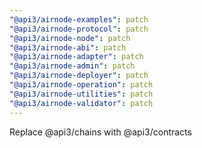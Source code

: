 ```yaml
---
"@api3/airnode-examples": patch
"@api3/airnode-protocol": patch
"@api3/airnode-node": patch
"@api3/airnode-abi": patch
"@api3/airnode-adapter": patch
"@api3/airnode-admin": patch
"@api3/airnode-deployer": patch
"@api3/airnode-operation": patch
"@api3/airnode-utilities": patch
"@api3/airnode-validator": patch
---
```


Replace @api3/chains with @api3/contracts